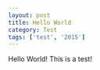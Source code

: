 ```yaml
---
layout: post
title: Hello World
category: Test
tags: ['test', '2015']
---
```


Hello World!
This is a test!
